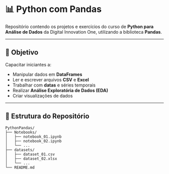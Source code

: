# 📊 Python com Pandas

Repositório contendo os projetos e exercícios do curso de **Python para Análise de Dados** da Digital Innovation One, utilizando a biblioteca **Pandas**.

---

## 🎯 Objetivo

Capacitar iniciantes a:

- Manipular dados em **DataFrames**  
- Ler e escrever arquivos **CSV** e **Excel**  
- Trabalhar com **datas** e séries temporais  
- Realizar **Análise Exploratória de Dados (EDA)**  
- Criar visualizações de dados  

---

## 📂 Estrutura do Repositório

```plaintext
PythonPandas/
├── Notebooks/
│   ├── notebook_01.ipynb
│   ├── notebook_02.ipynb
│   └── ...
├── datasets/
│   ├── dataset_01.csv
│   ├── dataset_02.xlsx
│   └── ...
└── README.md

